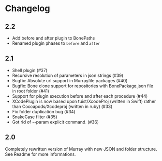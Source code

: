 # Changelog

## 2.2

- Add before and after plugin to BonePaths
- Renamed plugin phases to `before` and `after`

## 2.1

- Shell plugin (#37)
- Recursive resolution of parameters in json strings (#39)
- Bugfix: Absolute url support in Murrayfile packages (#40)
- Bugfix: Bone clone support for repositories with BonePackage.json file in root folder (#41)
- Support for plugin execution before and after each procedure (#44)
- XCodePlugin is now based upon tuist/XcodeProj (written in Swift) rather than Cocoapods/Xcodeproj (written in ruby) (#33)
- Fix folder duplication bug (#34)
- SnakeCase filter (#35)
- Got rid of --param explicit command. (#36)

## 2.0

Completely rewritten version of Murray with new JSON and folder structure. See Readme for more informations.
